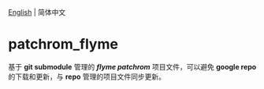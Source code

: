 [English](./README.md) | 简体中文

# patchrom_flyme

基于 **git submodule** 管理的 ***flyme patchrom*** 项目文件，可以避免 **google repo** 的下载和更新，与 **repo** 管理的项目文件同步更新。
